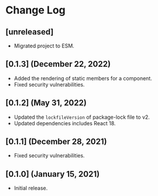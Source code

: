 # Change Log

## [unreleased]

* Migrated project to ESM.

## [0.1.3] (December 22, 2022)

* Added the rendering of static members for a component.
* Fixed security vulnerabilities.

## [0.1.2] (May 31, 2022)

* Updated the `lockfileVersion` of package-lock file to v2.
* Updated dependencies includes React 18.

## [0.1.1] (December 28, 2021)

* Fixed security vulnerabilities.

## [0.1.0] (January 15, 2021)

* Initial release.

